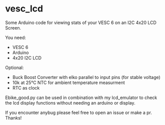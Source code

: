 # vesc_lcd
Some Arduino code for viewing stats of your VESC 6 on an I2C 4x20 LCD Screen.

You need:
- VESC 6
- Arduino
- 4x20 I2C LCD

Optional:
- Buck Boost Converter with elko parallel to input pins (for stable voltage)
- 10k at 25°C NTC for ambient temperature measurment
- RTC as clock


Ebike_good.py can be used in combination with my lcd_emulator to check the lcd display functions without needing an arduino or display.

If you encounter anybug please feel free to open an issue or make a pr. Thanks!
